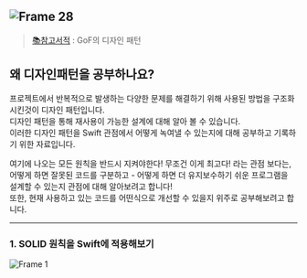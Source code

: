 ![Frame 28](https://user-images.githubusercontent.com/60260284/154082196-3a8f9d43-8b05-48bb-95bd-efdeb57616f5.png)
---
> [📚참고서적](http://www.yes24.com/Product/Goods/17525598) : GoF의 디자인 패턴

## 왜 디자인패턴을 공부하나요?


프로젝트에서 반복적으로 발생하는 다양한 문제를 해결하기 위해 사용된 방법을 구조화 시킨것이 디자인 패턴입니다.<br>
디자인 패턴을 통해 재사용이 가능한 설계에 대해 알아 볼 수 있습니다.<br>
이러한 디자인 패턴을 Swift 관점에서 어떻게 녹여낼 수 있는지에 대해 공부하고 기록하기 위한 자료입니다.<br>

여기에 나오는 모든 원칙을 반드시 지켜야한다! 무조건 이게 최고다! 라는 관점 보다는,<br>
어떻게 하면 잘못된 코드를 구분하고 - 어떻게 하면 더 유지보수하기 쉬운 프로그램을 설계할 수 있는지 관점에 대해 알아보려고 합니다!<br>
또한, 현재 사용하고 있는 코드를 어떤식으로 개선할 수 있을지 위주로 공부해보려고 합니다.

---

### 1. SOLID 원칙을 Swift에 적용해보기 
![Frame 1](https://user-images.githubusercontent.com/60260284/154085526-1b6217a0-d02d-4dd6-a062-85d616f63882.png)
